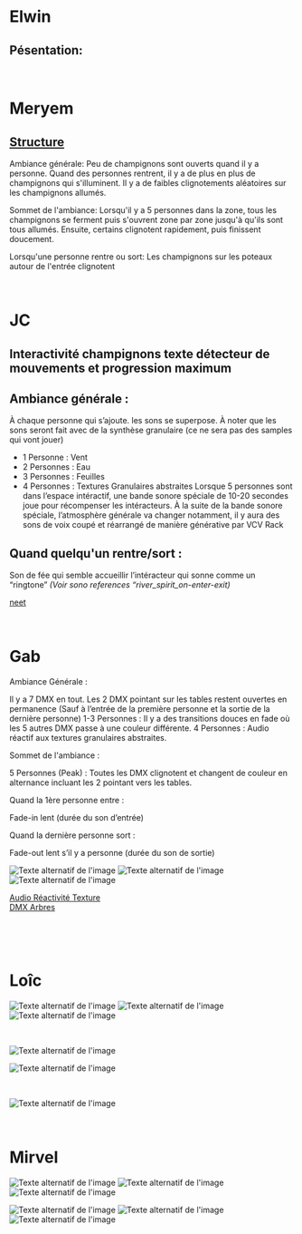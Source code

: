 


# Elwin
## Pésentation:
<br>

# Meryem
## [Structure](https://docs.google.com/document/d/1coBJng0cZosF5NbB20PPtKtSOkWaeV5PFCrxWh3B_VY/edit?usp=sharing)
Ambiance générale:  Peu de champignons sont ouverts quand il y a personne. Quand des personnes rentrent, il y a de plus en plus de champignons qui s'illuminent. Il y a de faibles clignotements aléatoires sur les champignons allumés.

Sommet de l'ambiance: Lorsqu'il y a 5 personnes dans la zone, tous les champignons se ferment puis s'ouvrent zone par zone jusqu'à qu'ils sont tous allumés. Ensuite, certains clignotent rapidement, puis finissent doucement.

Lorsqu'une personne rentre ou sort: Les champignons sur les poteaux autour de l'entrée clignotent

<br>

# JC
## Interactivité champignons texte détecteur de mouvements et progression maximum

## Ambiance générale : 
À chaque personne qui s’ajoute. les sons se superpose. À noter que les sons seront fait avec de la synthèse granulaire (ce ne sera pas des samples qui vont jouer)
* 1 Personne : Vent
* 2 Personnes : Eau
* 3 Personnes : Feuilles
* 4 Personnes : Textures Granulaires abstraites
Lorsque 5 personnes sont dans l’espace intéractif, une bande sonore spéciale de 10-20 secondes joue pour récompenser les intéracteurs.
À la suite de la bande sonore spéciale, l’atmosphère générale va changer notamment, il y aura des sons de voix coupé et réarrangé de manière
générative par VCV Rack

## Quand quelqu'un rentre/sort : 
Son de fée qui semble accueillir l’intéracteur qui sonne comme un “ringtone”  <em>(Voir sono references “river_spirit_on-enter-exit)</em>

[neet](n33t_example.mp3)

<br>

# Gab

Ambiance Générale :

Il y a 7 DMX en tout. Les 2 DMX pointant sur les tables restent ouvertes en permanence (Sauf à l’entrée de la première personne et la sortie de la dernière personne) 1-3 Personnes : Il y a des transitions douces en fade où les 5 autres DMX passe à une couleur différente. 4 Personnes : Audio réactif aux textures granulaires abstraites.



Sommet de l'ambiance :

5 Personnes (Peak) : Toutes les DMX clignotent et changent de couleur en alternance incluant les 2 pointant vers les tables.



Quand la 1ère personne entre :

Fade-in lent (durée du son d’entrée)



Quand la dernière personne sort :

Fade-out lent s’il y a personne (durée du son de sortie)

![Texte alternatif de l'image](6.JPG)
![Texte alternatif de l'image](7.JPG)
![Texte alternatif de l'image](plan.jfif)

[Audio Réactivité Texture](https://youtu.be/HyF5Q9zNhZ0)<br>
[DMX Arbres](https://youtu.be/opkbghGGM30)<br>

<br>

<br>
<br>

# Loîc
![Texte alternatif de l'image](4.JPG)
![Texte alternatif de l'image](1.png)
![Texte alternatif de l'image](3.png)

<br>

![Texte alternatif de l'image](poteau.png)

![Texte alternatif de l'image](iso.jpg)

<br>

![Texte alternatif de l'image](plantes.jfif)

<br>

# Mirvel
![Texte alternatif de l'image](télécharger.jfif)
![Texte alternatif de l'image](champi.png)
![Texte alternatif de l'image](champi2.png)

![Texte alternatif de l'image](abs.jpg)
![Texte alternatif de l'image](beton.jpg)
![Texte alternatif de l'image](eto.jpg)
<br>

